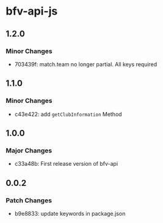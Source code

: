 # bfv-api-js

## 1.2.0

### Minor Changes

- 703439f: match.team no longer partial. All keys required

## 1.1.0

### Minor Changes

- c43e422: add `getClubInformation` Method

## 1.0.0

### Major Changes

- c33a48b: First release version of bfv-api

## 0.0.2

### Patch Changes

- b9e8833: update keywords in package.json
